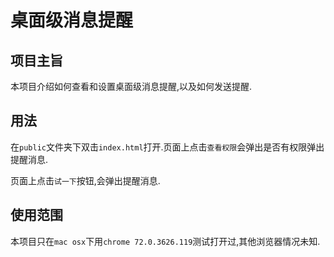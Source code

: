 # 桌面级消息提醒

## 项目主旨

本项目介绍如何查看和设置桌面级消息提醒,以及如何发送提醒.

## 用法

在`public`文件夹下双击`index.html`打开.页面上点击`查看权限`会弹出是否有权限弹出提醒消息.

页面上点击`试一下`按钮,会弹出提醒消息.



## 使用范围

本项目只在`mac osx`下用`chrome 72.0.3626.119`测试打开过,其他浏览器情况未知.